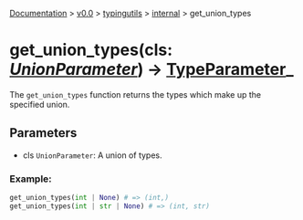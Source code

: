 [Documentation](/docs/documentation.md) >
 [v0.0](/docs/0.0/version.md) >
  [typingutils](/docs/0.0/typingutils/module.md) >
   [internal](/docs/0.0/typingutils/internal/module.md) >
    get_union_types

# get_union_types(cls: _[UnionParameter](../union_parameter.md)_) -> [TypeParameter](../type_parameter.md)_

The `get_union_types` function returns the types which make up the specified union.

## Parameters

- cls `UnionParameter`: A union of types.

### Example:
```python
get_union_types(int | None) # => (int,)
get_union_types(int | str | None) # => (int, str)
```